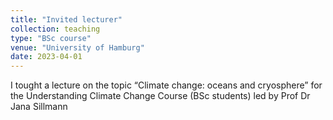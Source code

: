 ```yaml
---
title: "Invited lecturer"
collection: teaching
type: "BSc course"
venue: "University of Hamburg"
date: 2023-04-01
---
```


I tought a lecture on the topic “Climate change: oceans and cryosphere” for the Understanding Climate Change Course (BSc students) led by Prof Dr Jana Sillmann
